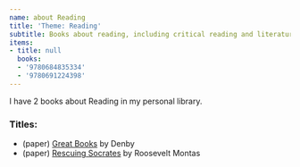 ```yaml
---
name: about Reading
title: 'Theme: Reading'
subtitle: Books about reading, including critical reading and literature analysis
items:
- title: null
  books:
  - '9780684835334'
  - '9780691224398'
---
```

I have 2 books about Reading in my personal library.

### Titles:
- (paper) [Great Books](/books/info/9780684835334) by Denby
- (paper) [Rescuing Socrates](/books/info/9780691224398) by Roosevelt Montas

